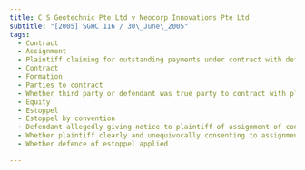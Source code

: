 ```yaml
---
title: C S Geotechnic Pte Ltd v Neocorp Innovations Pte Ltd 
subtitle: "[2005] SGHC 116 / 30\_June\_2005"
tags:
  - Contract
  - Assignment
  - Plaintiff claiming for outstanding payments under contract with defendant
  - Contract
  - Formation
  - Parties to contract
  - Whether third party or defendant was true party to contract with plaintiff
  - Equity
  - Estoppel
  - Estoppel by convention
  - Defendant allegedly giving notice to plaintiff of assignment of contract to third party
  - Whether plaintiff clearly and unequivocally consenting to assignment
  - Whether defence of estoppel applied

---
```


